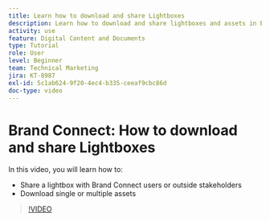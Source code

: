```yaml
---
title: Learn how to download and share Lightboxes
description: Learn how to download and share lightboxes and assets in Brand Connect of [!UICONTROL Workfront DAM].
activity: use
feature: Digital Content and Documents
type: Tutorial
role: User
level: Beginner
team: Technical Marketing
jira: KT-8987
exl-id: 5c1ab624-9f20-4ec4-b335-ceeaf9cbc86d
doc-type: video
---
```

# Brand Connect: How to download and share Lightboxes

In this video, you will learn how to:

* Share a lightbox with Brand Connect users or outside stakeholders
* Download single or multiple assets

>[!VIDEO](https://video.tv.adobe.com/v/335249/?quality=12&learn=on)
